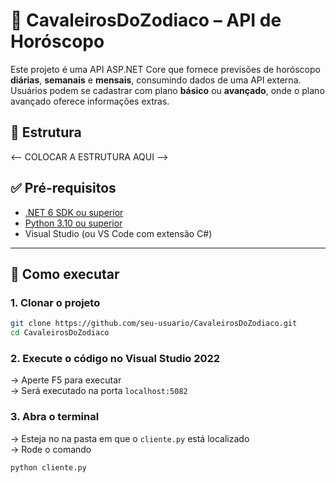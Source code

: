 # 🔮 CavaleirosDoZodiaco – API de Horóscopo

Este projeto é uma API ASP.NET Core que fornece previsões de horóscopo **diárias**, **semanais** e **mensais**, consumindo dados de uma API externa. Usuários podem se cadastrar com plano **básico** ou **avançado**, onde o plano avançado oferece informações extras.

## 🧩 Estrutura
<-- COLOCAR A ESTRUTURA AQUI -->

## ✅ Pré-requisitos

- [.NET 6 SDK ou superior](https://dotnet.microsoft.com/en-us/download)
- [Python 3.10 ou superior](https://www.python.org/downloads/)
- Visual Studio (ou VS Code com extensão C#)

---

## 🚀 Como executar

### 1. Clonar o projeto

```bash
git clone https://github.com/seu-usuario/CavaleirosDoZodiaco.git
cd CavaleirosDoZodiaco
```
### 2. Execute o código no Visual Studio 2022
-> Aperte F5 para executar <br>
-> Será executado na porta `localhost:5082` <br>

### 3. Abra o terminal
-> Esteja no na pasta em que o `cliente.py` está localizado <br>
-> Rode o comando
```bash 
python cliente.py 
```
